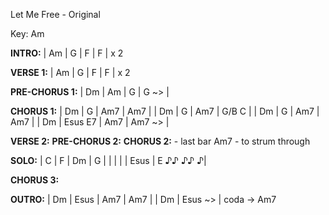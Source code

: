 Let Me Free - Original

Key: Am

__INTRO:__
| Am | G | F | F | x 2

__VERSE 1:__
| Am | G | F | F | x 2

__PRE-CHORUS 1:__
| Dm | Am | G | G ~> |

__CHORUS 1:__
| Dm | G | Am7 | Am7 |
| Dm | G | Am7 | G/B C |
| Dm | G | Am7 | Am7 |
| Dm | Esus E7 | Am7 | Am7 ~> |

__VERSE 2:__
__PRE-CHORUS 2:__
__CHORUS 2:__ - last bar Am7 - to strum through

__SOLO:__
| C |  F | Dm | G  |
|   |    |    |  Esus | E  ♪♪ ♪♪ ♪| 

__CHORUS 3:__

__OUTRO:__
| Dm | Esus | Am7 | Am7 |
| Dm | Esus ~> | coda -> Am7 


